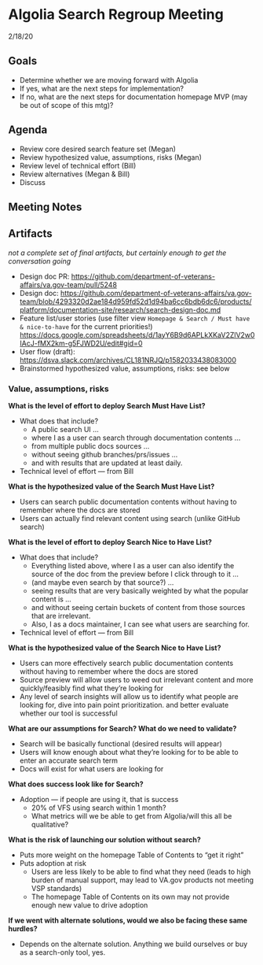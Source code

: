 # Algolia Search Regroup Meeting 

2/18/20

## Goals 
- Determine whether we are moving forward with Algolia
- If yes, what are the next steps for implementation? 
- If no, what are the next steps for documentation homepage MVP (may be out of scope of this mtg)?

## Agenda
- Review core desired search feature set (Megan)
- Review hypothesized value, assumptions, risks (Megan)
- Review level of technical effort (Bill)
- Review alternatives (Megan & Bill) 
- Discuss 

## Meeting Notes

## Artifacts 
_not a complete set of final artifacts, but certainly enough to get the conversation going_
- Design doc PR: https://github.com/department-of-veterans-affairs/va.gov-team/pull/5248
- Design doc: https://github.com/department-of-veterans-affairs/va.gov-team/blob/4293320d2ae184d959fd52d1d94ba6cc6bdb6dc6/products/platform/documentation-site/research/search-design-doc.md
- Feature list/user stories (use filter view `Homepage & Search / Must have & nice-to-have` for the current priorities!) https://docs.google.com/spreadsheets/d/1ayY6B9d6APLkXKaV2ZlV2w0IAcJ-fMX2km-g5FJWD2U/edit#gid=0
- User flow (draft): https://dsva.slack.com/archives/CL181NRJQ/p1582033438083000
- Brainstormed hypothesized value, assumptions, risks: see below

### Value, assumptions, risks
**What is the level of effort to deploy Search Must Have List?** 
- What does that include? 
  - A public search UI … 
  - where I as a user can search through documentation contents ...
  - from multiple public docs sources …
  - without seeing github branches/prs/issues …
  - and with results that are updated at least daily.
- Technical level of effort — from Bill

**What is the hypothesized value of the Search Must Have List?**
- Users can search public documentation contents without having to remember where the docs are stored
- Users can actually find relevant content using search (unlike GitHub search)

**What is the level of effort to deploy Search Nice to Have List?** 
- What does that include?
  - Everything listed above, where I as a user can also identify the source of the doc from the preview before I click through to it … 
  - (and maybe even search by that source?) … 
  - seeing results that are very basically weighted by what the popular content is …
  - and without seeing certain buckets of content from those sources that are irrelevant.
  - Also, I as a docs maintainer, I can see what users are searching for.
- Technical level of effort — from Bill

**What is the hypothesized value of the Search Nice to Have List?**
- Users can more effectively search public documentation contents without having to remember where the docs are stored
- Source preview will allow users to weed out irrelevant content and more quickly/feasibly find what they’re looking for
- Any level of search insights will allow us to identify what people are looking for, dive into pain point prioritization. and better evaluate whether our tool is successful

**What are our assumptions for Search? What do we need to validate?** 
- Search will be basically functional (desired results will appear)
- Users will know enough about what they’re looking for to be able to enter an accurate search term
- Docs will exist for what users are looking for

**What does success look like for Search?** 
- Adoption — if people are using it, that is success 
  - 20% of VFS using search within 1 month? 
  - What metrics will we be able to get from Algolia/will this all be qualitative?

**What is the risk of launching our solution without search?**
- Puts more weight on the homepage Table of Contents to “get it right”
- Puts adoption at risk
  - Users are less likely to be able to find what they need (leads to high burden of manual support, may lead to VA.gov products not meeting VSP standards)
  - The homepage Table of Contents on its own may not provide enough new value to drive adoption

**If we went with alternate solutions, would we also be facing these same hurdles?**
- Depends on the alternate solution. Anything we build ourselves or buy as a search-only tool, yes. 
